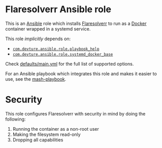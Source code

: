 # Flaresolverr Ansible role

This is an [Ansible](https://www.ansible.com/) role which installs [Flaresolverr](https://flaresolverr.dev/) to run as a [Docker](https://www.docker.com/) container wrapped in a systemd service.

This role _implicitly_ depends on:

- [`com.devture.ansible.role.playbook_help`](https://github.com/devture/com.devture.ansible.role.playbook_help)
- [`com.devture.ansible.role.systemd_docker_base`](https://github.com/devture/com.devture.ansible.role.systemd_docker_base)

Check [defaults/main.yml](defaults/main.yml) for the full list of supported options.

For an Ansible playbook which integrates this role and makes it easier to use, see the [mash-playbook](https://github.com/mother-of-all-self-hosting/mash-playbook).

# Security

This role configures Flaresolverr with security in mind by doing the following:

1. Running the container as a non-root user
2. Making the filesystem read-only
3. Dropping all capabilities
